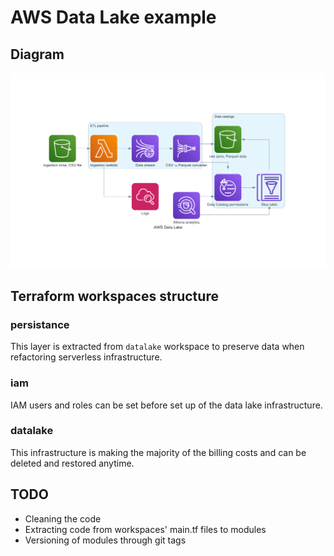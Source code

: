 # AWS Data Lake example

## Diagram

![AWS Data Lake diagram](diagram/aws_data_lake.png "Data Lake")

## Terraform workspaces structure

### persistance

This layer is extracted from `datalake` workspace to preserve data when refactoring serverless infrastructure.

### iam

IAM users and roles can be set before set up of the data lake infrastructure.

### datalake

This infrastructure is making the majority of the billing costs and can be deleted and restored anytime.

## TODO

* Cleaning the code
* Extracting code from workspaces' main.tf files to modules
* Versioning of modules through git tags
